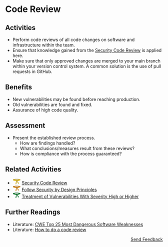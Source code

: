 # Code Review

## Activities

- Perform code reviews of all code changes on software and infrastructure within the team.
- Ensure that knowledge gained from the [Security Code Review](../yellow/security-code-review.md) is applied here.
- Make sure that only approved changes are merged to your main branch within your version control system. A common solution is the use of pull requests in GitHub.

## Benefits

- New vulnerabilities may be found before reaching production.
- Old vulnerabilities are found and fixed.
- Assurance of high code quality.

## Assessment

- Present the established review process.
  - How are findings handled?
  - What conclusions/measures result from these reviews?
  - How is compliance with the process guaranteed?

## Related Activities

- [<img src="https://raw.githubusercontent.com/AppSecure-nrw/security-belts/assets/belt-img/02_security-belt-yellow.svg" width="25" />](#) [Security Code Review](../yellow/security-code-review.md)
- [<img src="https://raw.githubusercontent.com/AppSecure-nrw/security-belts/assets/belt-img/03_security-belt-orange.svg" width="25" />](#) [Follow Security by Design Principles](../orange/follow-security-by-design-principles.md)
- [<img src="https://raw.githubusercontent.com/AppSecure-nrw/security-belts/assets/belt-img/04_security-belt-green.svg" width="25" />](#) [Treatment of Vulnerabilities With Severity High or Higher](../green/treatment-of-vulnerabilities-with-severity-high-or-higher.md)

## Further Readings

- Literature: [CWE Top 25 Most Dangerous Software Weaknesses](https://cwe.mitre.org/top25/archive/2020/2020_cwe_top25.html)
- Literature: [How to do a code review](https://google.github.io/eng-practices/review/reviewer/)

<p align="right"><a href="https://www.surveymonkey.de/r/MNWNVRB">Send Feedback</a></p>
